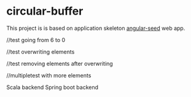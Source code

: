 # circular-buffer

This project is is based on application skeleton [angular-seed](https://github.com/angular/angular-seed) web app.

//test going from 6 to 0

//test overwriting elements

//test removing elements after overwriting

//multipletest with more elements

Scala backend
Spring boot backend
